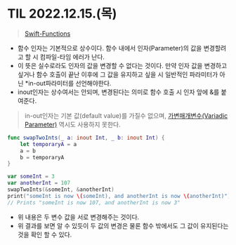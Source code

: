 # TIL 2022.12.15.(목)

> [Swift-Functions](https://docs.swift.org/swift-book/LanguageGuide/Functions.html)  

* 함수 인자는 기본적으로 상수이다. 함수 내에서 인자(Parameter)의 값을 변경할려고 할 시 컴파일-타임 에러가 난다.
* 이 뜻은 실수로라도 인자의 값을 변경할 수 없다는 것이다. 만약 인자 값을 변경하고 싶거나 함수 호출이 끝난 이후에 그 값을 유지하고 싶을 시 일반적인 파라미터가 아닌 *in-out파라미터를 선언해야한다.
* inout인자는 상수여서는 안되며, 변경된다는 의미로 함수 호출 시 인자 앞에 &를 붙여준다.
> in-out인자는 기본 값(default value)를 가질수 없으며, [가변매개변수(Variadic Parameter)](https://github.com/fatherLeon/TIL/blob/main/2022.12/TIL%202022.12.16.(금).md) 역시도 사용하지 못한다.  

```swift
func swapTwoInts(_ a: inout Int, _ b: inout Int) {
    let temporaryA = a
    a = b
    b = temporaryA
}

var someInt = 3
var anotherInt = 107
swapTwoInts(&someInt, &anotherInt)
print("someInt is now \(someInt), and anotherInt is now \(anotherInt)")
// Prints "someInt is now 107, and anotherInt is now 3"
```
* 위 내용은 두 변수 값을 서로 변경해주는 것이다.
* 위 결과를 보면 알 수 있듯이 두 값의 변경은 물론 함수 밖에서도 그 값이 유지된다는 것을 확인 할 수 있다.